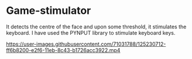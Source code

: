 # Game-stimulator
It detects the centre of the face and upon some threshold, it stimulates the keyboard. I have used the PYNPUT library to stimulate keyboard keys.

https://user-images.githubusercontent.com/71031788/125230712-ff6b8200-e2f6-11eb-8c43-b1726acc3922.mp4



